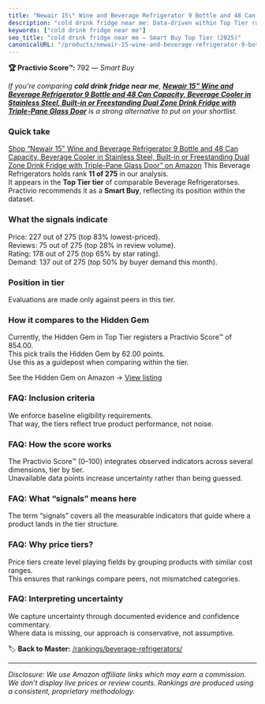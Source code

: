 ```yaml
---
title: "Newair 15\" Wine and Beverage Refrigerator 9 Bottle and 48 Can Capacity, Beverage Cooler in Stainless Steel, Built-in or Freestanding Dual Zone Drink Fridge with Triple-Pane Glass Door"
description: "cold drink fridge near me: Data-driven within Top Tier ranking using the Practivio Score™. Positioned by quality, value, demand, findability, momentum."
keywords: ["cold drink fridge near me"]
seo_title: "cold drink fridge near me — Smart Buy Top Tier (2025)"
canonicalURL: "/products/newair-15-wine-and-beverage-refrigerator-9-bottle-and-48-can-capacity-beverage-cooler-in-stainless-steel-built-in-or-freestanding-dual-zone-drink-fridge-with-triple-pane-glass-door-B08GS6YR8Y/"
---
```


**🏆 Practivio Score™:** 792 — _Smart Buy_


*If you're comparing **cold drink fridge near me**, **[Newair 15" Wine and Beverage Refrigerator 9 Bottle and 48 Can Capacity, Beverage Cooler in Stainless Steel, Built-in or Freestanding Dual Zone Drink Fridge with Triple-Pane Glass Door](https://www.amazon.com/dp/B08GS6YR8Y?tag=practivio-20)** is a strong alternative to put on your shortlist.*
### Quick take
[Shop “Newair 15" Wine and Beverage Refrigerator 9 Bottle and 48 Can Capacity, Beverage Cooler in Stainless Steel, Built-in or Freestanding Dual Zone Drink Fridge with Triple-Pane Glass Door” on Amazon](https://www.amazon.com/dp/B08GS6YR8Y?tag=practivio-20)
This Beverage Refrigerators holds rank **11 of 275** in our analysis.  
It appears in the **Top Tier tier** of comparable Beverage Refrigeratorses.  
Practivio recommends it as a **Smart Buy**, reflecting its position within the dataset.

### What the signals indicate
Price: 227 out of 275 (top 83% lowest-priced).  
Reviews: 75 out of 275 (top 28% in review volume).  
Rating: 178 out of 275 (top 65% by star rating).  
Demand: 137 out of 275 (top 50% by buyer demand this month).

### Position in tier
Evaluations are made only against peers in this tier.

### How it compares to the Hidden Gem
Currently, the Hidden Gem in Top Tier registers a Practivio Score™ of 854.00.  
This pick trails the Hidden Gem by 62.00 points.  
Use this as a guidepost when comparing within the tier.  

See the Hidden Gem on Amazon → [View listing](https://www.amazon.com/dp/B09F9WX11W?tag=practivio-20)

### FAQ: Inclusion criteria
We enforce baseline eligibility requirements.  
That way, the tiers reflect true product performance, not noise.

### FAQ: How the score works
The Practivio Score™ (0–100) integrates observed indicators across several dimensions, tier by tier.  
Unavailable data points increase uncertainty rather than being guessed.

### FAQ: What “signals” means here
The term “signals” covers all the measurable indicators that guide where a product lands in the tier structure.

### FAQ: Why price tiers?
Price tiers create level playing fields by grouping products with similar cost ranges.  
This ensures that rankings compare peers, not mismatched categories.

### FAQ: Interpreting uncertainty
We capture uncertainty through documented evidence and confidence commentary.  
Where data is missing, our approach is conservative, not assumptive.


🏷️ **Back to Master:** [/rankings/beverage-refrigerators/](/rankings/beverage-refrigerators/)

---
_Disclosure: We use Amazon affiliate links which may earn a commission. We don’t display live prices or review counts. Rankings are produced using a consistent, proprietary methodology._

